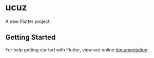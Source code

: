 # ucuz

A new Flutter project.

## Getting Started

For help getting started with Flutter, view our online
[documentation](https://flutter.io/).
